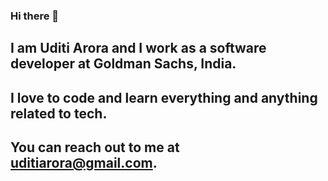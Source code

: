 ### Hi there 👋
## I am Uditi Arora and I work as a software developer at Goldman Sachs, India.
## I love to code and learn everything and anything related to tech. 
## You can reach out to me at uditiarora@gmail.com.

<!--
**uditiarora/uditiarora** is a ✨ _special_ ✨ repository because its `README.md` (this file) appears on your GitHub profile.

Here are some ideas to get you started:

- 🔭 I’m currently working on ...
- 🌱 I’m currently learning ...
- 👯 I’m looking to collaborate on ...
- 🤔 I’m looking for help with ...
- 💬 Ask me about ...
- 📫 How to reach me: ...
- 😄 Pronouns: ...
- ⚡ Fun fact: ...
-->
